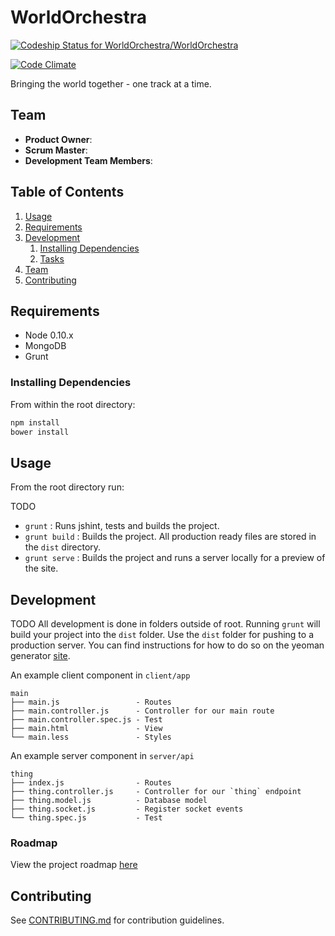 # WorldOrchestra

[ ![Codeship Status for WorldOrchestra/WorldOrchestra](https://codeship.com/projects/3eb4b8d0-9521-0132-ffbf-466960a0e7d2/status?branch=master)](https://codeship.com/projects/62739)

[![Code Climate](https://codeclimate.com/github/WorldOrchestra/WorldOrchestra/badges/gpa.svg)](https://codeclimate.com/github/WorldOrchestra/WorldOrchestra)

Bringing the world together - one track at a time.

## Team

  - __Product Owner__: 
  - __Scrum Master__: 
  - __Development Team Members__: 

## Table of Contents

1. [Usage](#Usage)
1. [Requirements](#requirements)
1. [Development](#development)
    1. [Installing Dependencies](#installing-dependencies)
    1. [Tasks](#tasks)
1. [Team](#team)
1. [Contributing](#contributing)

## Requirements

- Node 0.10.x
- MongoDB
- Grunt

### Installing Dependencies

From within the root directory:

```sh
npm install
bower install
```

## Usage

From the root directory run: 

TODO
- `grunt` : Runs jshint, tests and builds the project.
- `grunt build` : Builds the project. All production ready files are stored in the `dist` directory.
- `grunt serve` : Builds the project and runs a server locally for a preview of the site. 

## Development

TODO
All development is done in folders outside of root. Running `grunt` will build your project into the `dist` folder. Use the `dist` folder for pushing to a production server. You can find instructions for how to do so on the yeoman generator [site](https://github.com/DaftMonk/generator-angular-fullstack#heroku).

An example client component in `client/app`

    main
    ├── main.js                 - Routes
    ├── main.controller.js      - Controller for our main route
    ├── main.controller.spec.js - Test
    ├── main.html               - View
    └── main.less               - Styles

An example server component in `server/api`

    thing
    ├── index.js                - Routes
    ├── thing.controller.js     - Controller for our `thing` endpoint
    ├── thing.model.js          - Database model
    ├── thing.socket.js         - Register socket events
    └── thing.spec.js           - Test

### Roadmap

View the project roadmap [here](https://github.com/WorldOrchestra/WorldOrchestra/issues)

## Contributing

See [CONTRIBUTING.md](CONTRIBUTING.md) for contribution guidelines.
